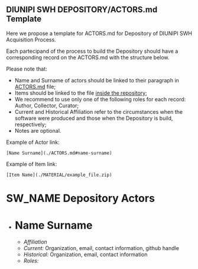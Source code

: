 ## DIUNIPI SWH DEPOSITORY/ACTORS.md Template

Here we propose a template for ACTORS<span>.md for Depository of DIUNIPI SWH Acquisition Process.

Each partecipand of the process to build the Depository should have a corresponding record on the ACTORS<span>.md with the structure below.

Please note that:

* Name and Surname of actors should be linked to their paragraph in [ACTORS.md](./ACTORS.md) file;
* Items should be linked to the file [inside the repository](./MATERIAL/);
* We recommend to use only one of the following roles for each record: Author, Collector, Curator;
* Current and Historical Affiliation refer to the circumstances when the software were produced and those when the Depository is build, respectively;
* Notes are optional.

Example of Actor link:
~~~
[Name Surname](./ACTORS.md#name-surname)
~~~
Example of Item link:
~~~
[Item Name](./MATERIAL/example_file.zip)
~~~


# SW_NAME Depository Actors

* # Name Surname
  * *Affiliation* 
   * *Current:* Organization, email, contact information, github handle
   * *Historical:* Organization, email, contact information
  * *Roles:* 
  


